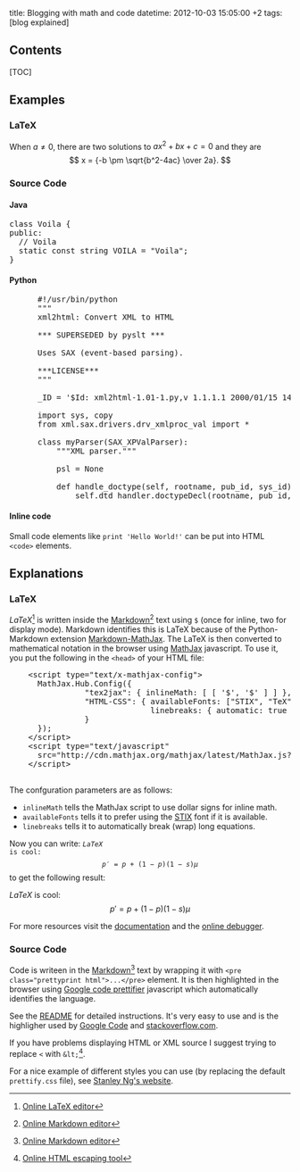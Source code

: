 title: Blogging with math and code
datetime: 2012-10-03 15:05:00 +2
tags: [blog explained]

## Contents
[TOC]

## Examples

### LaTeX

When $a \ne 0$, there are two solutions to $ax^2 + bx + c = 0$ and they are 
$$
x = {-b \pm \sqrt{b^2-4ac} \over 2a}.
$$

### Source Code

#### Java

<pre class="prettyprint">
class Voila {
public:
  // Voila
  static const string VOILA = "Voila";
}
</pre>

#### Python

<pre class="prettyprint linenums:1">
      #!/usr/bin/python
      """
      xml2html: Convert XML to HTML
      
      *** SUPERSEDED by pyslt ***
      
      Uses SAX (event-based parsing).
      
      ***LICENSE***
      """
      
      _ID = '$Id: xml2html-1.01-1.py,v 1.1.1.1 2000/01/15 14:37:46 ecoaccess Exp $'
      
      import sys, copy
      from xml.sax.drivers.drv_xmlproc_val import *
      
      class myParser(SAX_XPValParser):
          """XML parser."""
      
          psl = None
      
          def handle_doctype(self, rootname, pub_id, sys_id):
              self.dtd_handler.doctypeDecl(rootname, pub_id, sys_id, self.psl)
</pre>

#### Inline code

Small code elements like <code>print 'Hello World!'</code> can be put into HTML <code>&lt;code></code> elements.

## Explanations

### LaTeX

$LaTeX$[^latex] is written inside the [Markdown](http://daringfireball.net/projects/markdown/)[^markdown] text using <code>&#36;</code> (once for inline, two for display mode).
Markdown identifies this is LaTeX because of the Python-Markdown extension [Markdown-MathJax](https://github.com/mayoff/python-markdown-mathjax). The LaTeX is then converted to mathematical notation in the browser using [MathJax](http://www.mathjax.org) javascript. 
To use it, you put the following in the <code><head\></code> of your HTML file:

<pre class="prettyprint html">
	&lt;script type="text/x-mathjax-config">
	  MathJax.Hub.Config({
				"tex2jax": { inlineMath: [ [ '$', '$' ] ] },
				"HTML-CSS": { availableFonts: ["STIX", "TeX"], 
							  linebreaks: { automatic: true }
				}
	  });
	&lt;/script>
	&lt;script type="text/javascript"
	  src="http://cdn.mathjax.org/mathjax/latest/MathJax.js?config=TeX-AMS_HTML">
	&lt;/script>
	
</pre>

The confguration parameters are as follows:

  - <code>inlineMath</code> tells the MathJax script to use dollar signs for inline math.
  - <code>availableFonts</code> tells it to prefer using the [STIX](http://www.stixfonts.org/) font if it is available.
  - <code>linebreaks</code> tells it to automatically break (wrap) long equations.
  
Now you can write: <code>$LaTeX$ is cool:
$$
p' = p + (1-p)(1-s)\mu
$$</code>
to get the following result:

$LaTeX$ is cool:
$$
p' = p + (1-p)(1-s)\mu
$$


For more resources visit the [documentation](http://docs.mathjax.org/en/latest/output.html) and the [online debugger](http://www.onemathematicalcat.org/MathJaxDocumentation/TeXSyntax.htm).

### Source Code 

Code is writeen in the [Markdown](http://daringfireball.net/projects/markdown/)[^markdown] text by wrapping it with <code>&lt;pre class="prettyprint html">...&lt;/pre></code> element.
It is then highlighted in the browser using [Google code prettifier](http://google-code-prettify.googlecode.com) javascript which automatically identifies the language. 

See the [README](http://google-code-prettify.googlecode.com/svn/trunk/README.html) for detailed instructions. 
It's very easy to use and is the highligher used by [Google Code](http://code.google.com) and [stackoverflow.com](http://stackoverflow.com/).

If you have problems displaying HTML or XML source I suggest trying to replace <code>&lt;</code> with <code>&amp;lt;</code>[^html-escaping-tool].

For a nice example of different styles you can use (by replacing the default <code>prettify.css</code> file), see [Stanley Ng's website](http://demo.stanleyhlng.com/prettify-js/?id=sons-of-obsidian-dark).


[^latex]: [Online LaTeX editor](http://texify.com/)
[^markdown]: [Online Markdown editor](http://www.ctrlshift.net/project/markdowneditor/)
[^html-escaping-tool]: [Online HTML escaping tool](http://www.htmlescape.net/htmlescape_tool.html)